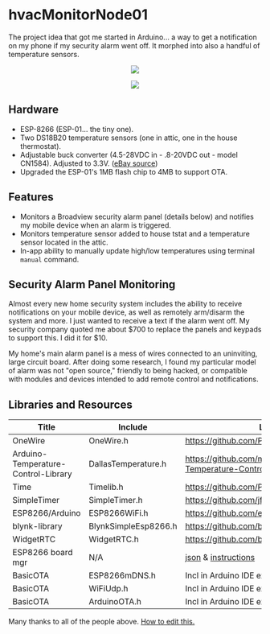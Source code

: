 # hvacMonitorNode01
The project idea that got me started in Arduino... a way to get a notification on my phone if my security alarm went off. It morphed into also a handful of temperature sensors.
<p align="center"><img src="http://i.imgur.com/7SssWXI.png"/></p>
<p align="center"><img src="http://i.imgur.com/oWPaq46.png"/></p>

## Hardware
* ESP-8266 (ESP-01... the tiny one).
* Two DS18B20 temperature sensors (one in attic, one in the house thermostat).
* Adjustable buck converter (4.5-28VDC in - .8-20VDC out - model CN1584). Adjusted to 3.3V. (<a href="http://www.ebay.com/itm/171868430133">eBay source</a>)
* Upgraded the ESP-01's 1MB flash chip to 4MB to support OTA.

## Features
* Monitors a Broadview security alarm panel (details below) and notifies my mobile device when an alarm is triggered.
* Monitors temperature sensor added to house tstat and a temperature sensor located in the attic.
* In-app ability to manually update high/low temperatures using terminal `manual` command.

## Security Alarm Panel Monitoring
Almost every new home security system includes the ability to receive notifications on your mobile device, as well as remotely arm/disarm the system and more. I just wanted to receive a text if the alarm went off. My security company quoted me about $700 to replace the panels and keypads to support this. I did it for $10.<p>
My home's main alarm panel is a mess of wires connected to an uninviting, large circuit board. After doing some research, I found my particular model of alarm was not "open source," friendly to being hacked, or compatible with modules and devices intended to add remote control and notifications.

## Libraries and Resources

Title | Include | Link
------|---------|------
OneWire | OneWire.h | https://github.com/PaulStoffregen/OneWire
Arduino-Temperature-Control-Library | DallasTemperature.h | https://github.com/milesburton/Arduino-Temperature-Control-Library
Time | Timelib.h | https://github.com/PaulStoffregen/Time
SimpleTimer | SimpleTimer.h | https://github.com/jfturcot/SimpleTimer
ESP8266/Arduino | ESP8266WiFi.h | https://github.com/esp8266/Arduino
blynk-library | BlynkSimpleEsp8266.h | https://github.com/blynkkk/blynk-library
WidgetRTC | WidgetRTC.h | https://github.com/blynkkk/blynk-library
ESP8266 board mgr | N/A | [json](http://arduino.esp8266.com/stable/package_esp8266com_index.json) & [instructions](https://github.com/esp8266/Arduino#installing-with-boards-manager)
BasicOTA | ESP8266mDNS.h | Incl in Arduino IDE example for BasicOTA
BasicOTA | WiFiUdp.h | Incl in Arduino IDE example for BasicOTA
BasicOTA | ArduinoOTA.h | Incl in Arduino IDE example for BasicOTA

Many thanks to all of the people above. [How to edit this.](https://guides.github.com/features/mastering-markdown/)
